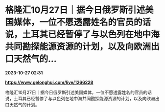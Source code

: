 # 格隆汇10月27日｜据今日俄罗斯引述美国媒体，一位不愿透露姓名的官员的话说，土耳其已经暂停了与以色列在地中海共同勘探能源资源的计划，以及向欧洲出口天然气的...

**2023-10-27 02:31**

**https://www.gelonghui.com/live/1266228**

格隆汇10月27日｜据今日俄罗斯引述美国媒体，一位不愿透露姓名的官员的话说，土耳其已经暂停了与以色列在地中海共同勘探能源资源的计划，以及向欧洲出口天然气的计划。